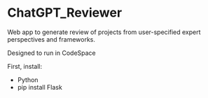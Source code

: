 # ChatGPT_Reviewer
Web app to generate review of projects from user-specified expert perspectives and frameworks.

Designed to run in CodeSpace

First, install:
- Python
- pip install Flask
